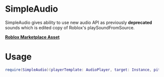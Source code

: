 # SimpleAudio
SimpleAudio gives ability to use new audio API as previously **deprecated** sounds which is edited copy of Roblox's playSoundFromSource.

[**Roblox Marketplace Asset**](https://create.roblox.com/store/asset/124450178544860/SimpleAudio)

# Usage
```Lua
require(SimpleAudio)(playerTemplate: AudioPlayer, target: Instance, pitchAdjustment: number?)
```
